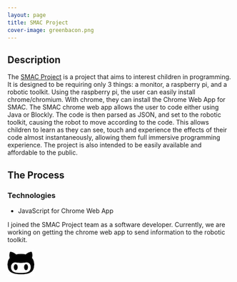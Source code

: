 ```yaml
---
layout: page
title: SMAC Project
cover-image: greenbacon.png
---
```

## Description ##
The [SMAC Project](http://www.smacproject.org/) is a project that aims to interest children in programming. It is designed to be  requiring only 3 things: a monitor, a raspberry pi, and a robotic toolkit. 
Using the raspberry pi, the user can easily install chrome/chromium. With chrome, they can install the Chrome Web App for SMAC. The SMAC chrome web app allows the user to code either using Java or Blockly. The code is then parsed as JSON, and set to the robotic toolkit, causing the robot to move according to the code. This allows children to learn as they can see, touch and experience the effects of their code almost instantaneously, allowing them full immersive programming experience. The project is also intended to be easily available and affordable to the public.
## The Process ##

### Technologies ###
+ JavaScript for Chrome Web App

I joined the SMAC Project team as a software developer. Currently, we are working on getting the chrome web app to send information to the robotic toolkit.

[![gitimage](/images/gitpic.jpeg)](https://github.com/SMACproject/SMAC-IRP "Link to GitHub page")


